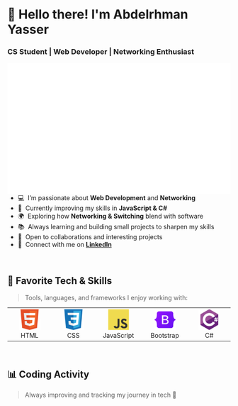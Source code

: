 <h1 align="left" id="abdelrhman-title">👋 Hello there! I'm Abdelrhman Yasser</h1>
<h3 align="left">CS Student | Web Developer | Networking Enthusiast</h3>

<a href="#abdelrhman-title">
  <img src="https://raw.githubusercontent.com/MacroPower/github-stats-transparent/output/generated/overview.svg" alt="stats" align="right" />
</a>

- 💻 &nbsp;I’m passionate about **Web Development** and **Networking**
- 🚀 &nbsp;Currently improving my skills in **JavaScript & C#**
- 🌍 &nbsp;Exploring how **Networking & Switching** blend with software
- 📚 &nbsp;Always learning and building small projects to sharpen my skills
- 🤝 &nbsp;Open to collaborations and interesting projects
- 🔗 &nbsp;Connect with me on **[LinkedIn](https://www.linkedin.com/in/abdelrhman-yasser-a3734830b/)**

<br>

<h2 align="left" id="abdelrhman-tech">🚀 Favorite Tech & Skills</h2>

> Tools, languages, and frameworks I enjoy working with:

<table>
  <tr>
    <td align="center" width="96">
      <img src="https://raw.githubusercontent.com/devicons/devicon/master/icons/html5/html5-original.svg" width="48" height="48" alt="HTML" />
      <br>HTML
    </td>
    <td align="center" width="96">
      <img src="https://raw.githubusercontent.com/devicons/devicon/master/icons/css3/css3-original.svg" width="48" height="48" alt="CSS" />
      <br>CSS
    </td>
    <td align="center" width="96">
      <img src="https://raw.githubusercontent.com/devicons/devicon/master/icons/javascript/javascript-original.svg" width="48" height="48" alt="JavaScript" />
      <br>JavaScript
    </td>
    <td align="center" width="96">
      <img src="https://raw.githubusercontent.com/devicons/devicon/master/icons/bootstrap/bootstrap-original.svg" width="48" height="48" alt="Bootstrap" />
      <br>Bootstrap
    </td>
    <td align="center" width="96">
      <img src="https://raw.githubusercontent.com/devicons/devicon/master/icons/csharp/csharp-original.svg" width="48" height="48" alt="C#" />
      <br>C#
    </td>
  </tr>
</table>

<br>

<h2 align="left">📊 Coding Activity</h2>

> Always improving and tracking my journey in tech 🚀

